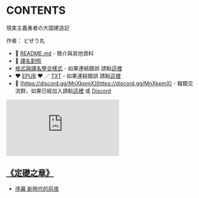 # CONTENTS

現実主義勇者の大国建造記  

作者： どぜう丸  



- :closed_book: [README.md](README.md) - 簡介與其他資料
- :pencil: [譯名對照](%E8%AD%AF%E5%90%8D%E5%B0%8D%E7%85%A7.md)
- [格式與譯名整合樣式](https://github.com/bluelovers/node-novel/blob/master/lib/locales/%E7%8F%BE%E5%AE%9F%E4%B8%BB%E7%BE%A9%E5%8B%87%E8%80%85%E3%81%AE%E5%A4%A7%E5%9B%BD%E5%BB%BA%E9%80%A0%E8%A8%98.ts) - 如果連結錯誤 請點[這裡](https://github.com/bluelovers/node-novel/blob/master/lib/locales/)
-  :heart: [EPUB](https://gitlab.com/demonovel/epub-txt/blob/master/cm/%E7%8F%BE%E5%AE%9F%E4%B8%BB%E7%BE%A9%E5%8B%87%E8%80%85%E3%81%AE%E5%A4%A7%E5%9B%BD%E5%BB%BA%E9%80%A0%E8%A8%98.epub) :heart:  ／ [TXT](https://gitlab.com/demonovel/epub-txt/blob/master/cm/out/%E7%8F%BE%E5%AE%9F%E4%B8%BB%E7%BE%A9%E5%8B%87%E8%80%85%E3%81%AE%E5%A4%A7%E5%9B%BD%E5%BB%BA%E9%80%A0%E8%A8%98.out.txt) - 如果連結錯誤 請點[這裡](https://gitlab.com/demonovel/epub-txt/blob/master/cm/cm)
- :mega: [https://discord.gg/MnXkpmX](https://discord.gg/MnXkpmX) - 報錯交流群，如果已經加入請點[這裡](https://discordapp.com/channels/467794087769014273/467794088285175809) 或 [Discord](https://discordapp.com/channels/@me)


![導航目錄](https://chart.apis.google.com/chart?cht=qr&chs=150x150&chl=https://gitlab.com/novel-group/txt-source/blob/master/cm/現実主義勇者の大国建造記/導航目錄.md "導航目錄")




## [《定礎之章》](00010_%E3%80%8A%E5%AE%9A%E7%A4%8E%E4%B9%8B%E7%AB%A0%E3%80%8B)

- [序幕 新時代的前夜](00010_%E3%80%8A%E5%AE%9A%E7%A4%8E%E4%B9%8B%E7%AB%A0%E3%80%8B/00010_%E5%BA%8F%E5%B9%95%20%E6%96%B0%E6%99%82%E4%BB%A3%E7%9A%84%E5%89%8D%E5%A4%9C.txt)

